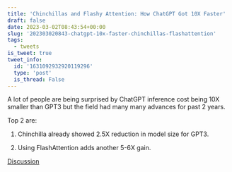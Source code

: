 ```yaml
---
title: 'Chinchillas and Flashy Attention: How ChatGPT Got 10X Faster'
draft: false
date: 2023-03-02T08:43:54+00:00
slug: '202303020843-chatgpt-10x-faster-chinchillas-flashattention'
tags:
  - tweets
is_tweet: true
tweet_info:
  id: '1631092932920119296'
  type: 'post'
  is_thread: False
---
```




A lot of people are being surprised by ChatGPT inference cost being 10X smaller than GPT3 but the field had many many advances for past 2 years. 

Top 2 are:

1. Chinchilla already showed 2.5X reduction in model size for GPT3.

2. Using FlashAttention adds another 5-6X gain.

[Discussion](https://x.com/sytelus/status/1631092932920119296)
